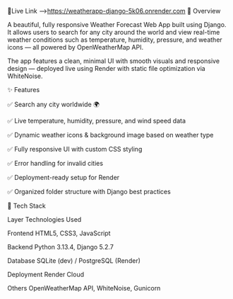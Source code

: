 🔗Live Link -->https://weatherapp-django-5k06.onrender.com
🧭 Overview

A beautiful, fully responsive Weather Forecast Web App built using Django.
It allows users to search for any city around the world and view real-time weather conditions such as temperature, humidity, pressure, and weather icons — all powered by OpenWeatherMap API.

The app features a clean, minimal UI with smooth visuals and responsive design — deployed live using Render with static file optimization via WhiteNoise.

✨ Features

✅ Search any city worldwide 🌍

✅ Live temperature, humidity, pressure, and wind speed data

✅ Dynamic weather icons & background image based on weather type

✅ Fully responsive UI with custom CSS styling

✅ Error handling for invalid cities

✅ Deployment-ready setup for Render

✅ Organized folder structure with Django best practices

🧰 Tech Stack

Layer	Technologies Used

Frontend	HTML5, CSS3, JavaScript

Backend	Python 3.13.4, Django 5.2.7

Database	SQLite (dev) / PostgreSQL (Render)

Deployment	Render Cloud

Others	OpenWeatherMap API, WhiteNoise, Gunicorn
